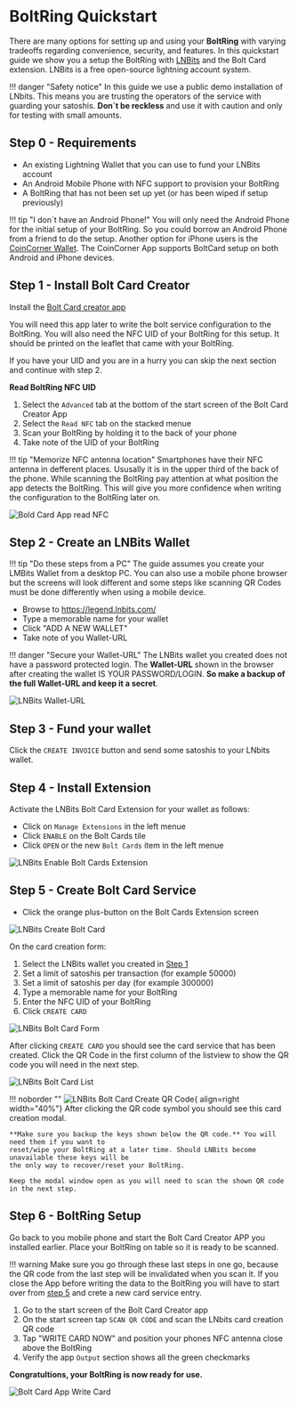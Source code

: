 # BoltRing Quickstart

There are many options for setting up and using your **BoltRing** with varying tradeoffs regarding
convenience, security, and features. In this quickstart guide we show you a setup the BoltRing with
[LNBits](https://lnbits.com/) and the Bolt Card extension. LNBits is a free open-source lightning
account system.

!!! danger "Safety notice"
    In this guide we use a public demo installation of LNbits. This means you are trusting the
    operators of the service with guarding your satoshis. **Don´t be reckless** and use it with
    caution and only for testing with small amounts.

## Step 0 - Requirements

- An existing Lightning Wallet that you can use to fund your LNBits account
- An Android Mobile Phone with NFC support to provision your BoltRing
- A BoltRing that has not been set up yet (or has been wiped if setup previously)

!!! tip "I don´t have an Android Phone!"
    You will only need the Android Phone for the initial setup of your BoltRing. So you could borrow
    an Android Phone from a friend to do the setup. Another option for iPhone users is the
    [CoinCorner Wallet](https://www.coincorner.com/). The CoinCorner App supports BoltCard setup on
    both Android and iPhone devices.

## Step 1 - Install Bolt Card Creator

Install the
[Bolt Card creator app](https://play.google.com/store/apps/details?id=com.lightningnfcapp)

You will need this app later to write the bolt service configuration to the BoltRing. You will also
need the NFC UID of your BoltRing for this setup. It should be printed on the leaflet that came with
your BoltRing.

If you have your UID and you are in a hurry you can skip the next section and continue with step 2.

**Read BoltRing NFC UID**

1. Select the `Advanced` tab at the bottom of the start screen of the Bolt Card Creator App
1. Select the `Read NFC` tab on the stacked menue
1. Scan your BoltRing by holding it to the back of your phone
1. Take note of the UID of your BoltRing

!!! tip "Memorize NFC antenna location"
    Smartphones have their NFC antenna in defferent places. Ususally it is in the upper third of the
    back of the phone. While scanning the BoltRing pay attention at what position the app detects
    the BoltRing. This will give you more confidence when writing the configuration to the BoltRing
    later on.

![Bold Card App read NFC](images/bolt-card-app-read-nfc.png)

## Step 2 - Create an LNBits Wallet

!!! tip "Do these steps from a PC"
    The guide assumes you create your LMBits Wallet from a desktop PC. You can also use a mobile
    phone browser but the screens will look different and some steps like scanning QR Codes must be
    done differently when using a mobile device.

- Browse to https://legend.lnbits.com/
- Type a memorable name for your wallet
- Click "ADD A NEW WALLET"
- Take note of you Wallet-URL

!!! danger "Secure your Wallet-URL"
    The LNBits wallet you created does not have a password protected login. The **Wallet-URL** shown
    in the browser after creating the wallet IS YOUR PASSWORD/LOGIN. **So make a backup of the full
    Wallet-URL and keep it a secret**.

![LNBits Wallet-URL](images/lnbits-wallet-url.png)

## Step 3 - Fund your wallet

Click the `CREATE INVOICE` button and send some satoshis to your LNbits wallet.

## Step 4 - Install Extension

Activate the LNBits Bolt Card Extension for your wallet as follows:

- Click on `Manage Extensions` in the left menue
- Click `ENABLE` on the Bolt Cards tile
- Click `OPEN` or the new `Bolt Cards` item in the left menue

![LNBits Enable Bolt Cards Extension](images/lnbits-enable-bolt-card-extension.png)

## Step 5 - Create Bolt Card Service

- Click the orange plus-button on the Bolt Cards Extension screen

![LNBits Create Bolt Card](images/lnbits-create-bolt-card.png)

On the card creation form:

1. Select the LNBits wallet you created in [Step 1](#step-1-create-an-lnbits-wallet)
1. Set a limit of satoshis per transaction (for example 50000)
1. Set a limit of satoshis per day (for example 300000)
1. Type a memorable name for your BoltRing
1. Enter the NFC UID of your BoltRing
1. Click `CREATE CARD`

![LNBits Bolt Card Form](images/lnbits-bolt-card-form.png)

After clicking `CREATE CARD` you should see the card service that has been created. Click the QR
Code in the first column of the listview to show the QR code you will need in the next step.

![LNBits Bolt Card List](images/lnbits-bolt-card-list.png)

!!! noborder ""
    ![LNBits Bolt Card Create QR Code](images/lnbits-create-card-qr.png){ align=right width="40%"}
    After clicking the QR code symbol you should see this card creation modal.

    **Make sure you backup the keys shown below the QR code.** You will need them if you want to
    reset/wipe your BoltRing at a later time. Should LNBits become unavailable these keys will be
    the only way to recover/reset your BoltRing.

    Keep the modal window open as you will need to scan the shown QR code in the next step.

## Step 6 - BoltRing Setup

Go back to you mobile phone and start the Bolt Card Creator APP you installed earlier. Place your
BoltRing on table so it is ready to be scanned.

!!! warning
    Make sure you go through these last steps in one go, because the QR code from the last step will
    be invalidated when you scan it. If you close the App before writing the data to the BoltRing
    you will have to start over from [step 5](#step-5-create-bolt-card-service) and crete a new card
    service entry.

1. Go to the start screen of the Bolt Card Creator app
1. On the start screen tap `SCAN QR CODE` and scan the LNbits card creation QR code
1. Tap "WRITE CARD NOW" and position your phones NFC antenna close above the BoltRing
1. Verify the app `Output` section shows all the green checkmarks

**Congratultions, your BoltRing is now ready for use.**

![Bolt Card App Write Card](images/bolt-card-app-write-card.png)
